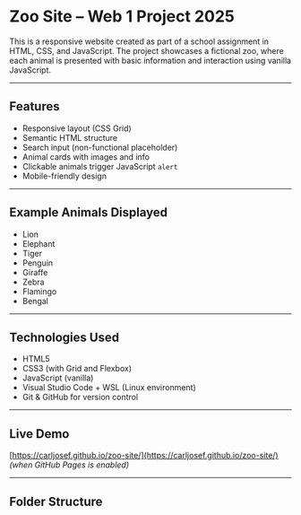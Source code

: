 # Zoo Site – Web 1 Project 2025

This is a responsive website created as part of a school assignment in HTML, CSS, and JavaScript. 
The project showcases a fictional zoo, where each animal is presented with basic information and interaction using vanilla JavaScript.

-----------------

##  Features

-  Responsive layout (CSS Grid)
-  Semantic HTML structure
-  Search input (non-functional placeholder)
-  Animal cards with images and info
-  Clickable animals trigger JavaScript `alert`
-  Mobile-friendly design

---

##  Example Animals Displayed

- Lion
- Elephant
- Tiger
- Penguin
- Giraffe
- Zebra
- Flamingo
- Bengal

---

##  Technologies Used

- HTML5
- CSS3 (with Grid and Flexbox)
- JavaScript (vanilla)
- Visual Studio Code + WSL (Linux environment)
- Git & GitHub for version control

---

## Live Demo

 [https://carljosef.github.io/zoo-site/](https://carljosef.github.io/zoo-site/) *(when GitHub Pages is enabled)*

---

## Folder Structure

